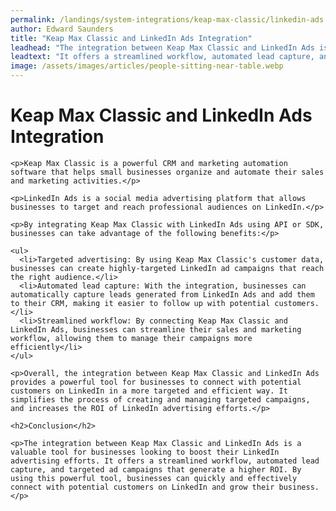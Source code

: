 ```yaml
---
permalink: /landings/system-integrations/keap-max-classic/linkedin-ads
author: Edward Saunders
title: "Keap Max Classic and LinkedIn Ads Integration"
leadhead: "The integration between Keap Max Classic and LinkedIn Ads is a valuable tool for businesses looking to boost their LinkedIn advertising efforts"
leadtext: "It offers a streamlined workflow, automated lead capture, and targeted ad campaigns that generate a higher ROI. By using this powerful tool, businesses can quickly and effectively connect with potential customers on LinkedIn and grow their business."
image: /assets/images/articles/people-sitting-near-table.webp
---
```

<div class="arttext">    <h1>Keap Max Classic and LinkedIn Ads Integration</h1>

    <p>Keap Max Classic is a powerful CRM and marketing automation software that helps small businesses organize and automate their sales and marketing activities.</p>

    <p>LinkedIn Ads is a social media advertising platform that allows businesses to target and reach professional audiences on LinkedIn.</p>

    <p>By integrating Keap Max Classic with LinkedIn Ads using API or SDK, businesses can take advantage of the following benefits:</p>

    <ul>
      <li>Targeted advertising: By using Keap Max Classic's customer data, businesses can create highly-targeted LinkedIn ad campaigns that reach the right audience.</li>
      <li>Automated lead capture: With the integration, businesses can automatically capture leads generated from LinkedIn Ads and add them to their CRM, making it easier to follow up with potential customers.</li>
      <li>Streamlined workflow: By connecting Keap Max Classic and LinkedIn Ads, businesses can streamline their sales and marketing workflow, allowing them to manage their campaigns more efficiently</li>
    </ul>

    <p>Overall, the integration between Keap Max Classic and LinkedIn Ads provides a powerful tool for businesses to connect with potential customers on LinkedIn in a more targeted and efficient way. It simplifies the process of creating and managing targeted campaigns, and increases the ROI of LinkedIn advertising efforts.</p>

    <h2>Conclusion</h2>

    <p>The integration between Keap Max Classic and LinkedIn Ads is a valuable tool for businesses looking to boost their LinkedIn advertising efforts. It offers a streamlined workflow, automated lead capture, and targeted ad campaigns that generate a higher ROI. By using this powerful tool, businesses can quickly and effectively connect with potential customers on LinkedIn and grow their business.</p>
</div>